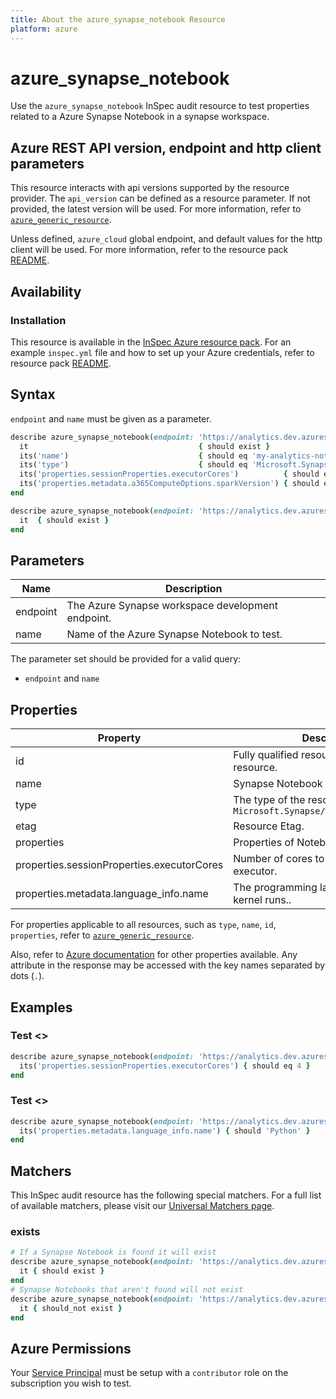 ```yaml
---
title: About the azure_synapse_notebook Resource
platform: azure
---
```


# azure_synapse_notebook

Use the `azure_synapse_notebook` InSpec audit resource to test properties related to a Azure Synapse Notebook in a synapse workspace.

## Azure REST API version, endpoint and http client parameters

This resource interacts with api versions supported by the resource provider.
The `api_version` can be defined as a resource parameter.
If not provided, the latest version will be used.
For more information, refer to [`azure_generic_resource`](azure_generic_resource.md).

Unless defined, `azure_cloud` global endpoint, and default values for the http client will be used.
For more information, refer to the resource pack [README](../../README.md).

## Availability

### Installation

This resource is available in the [InSpec Azure resource pack](https://github.com/inspec/inspec-azure).
For an example `inspec.yml` file and how to set up your Azure credentials, refer to resource pack [README](../../README.md#Service-Principal).

## Syntax

`endpoint` and `name` must be given as a parameter.
```ruby
describe azure_synapse_notebook(endpoint: 'https://analytics.dev.azuresynapse.net', name: 'my-analytics-notebook') do
  it                                      { should exist }
  its('name')                             { should eq 'my-analytics-notebook' }
  its('type')                             { should eq 'Microsoft.Synapse/workspaces/notebooks' }
  its('properties.sessionProperties.executorCores')          { should eq 4 }
  its('properties.metadata.a365ComputeOptions.sparkVersion') { should eq '2.4' }
end
```
```ruby
describe azure_synapse_notebook(endpoint: 'https://analytics.dev.azuresynapse.net', name: 'my-analytics-notebook') do
  it  { should exist }
end
```
## Parameters

| Name                            | Description                                                                      |
|---------------------------------|----------------------------------------------------------------------------------|
| endpoint                        | The Azure Synapse workspace development endpoint.                                |
| name                            | Name of the Azure Synapse Notebook to test.                                      |

The parameter set should be provided for a valid query:
- `endpoint` and `name`

## Properties

| Property                                  | Description                                          |
|-------------------------------------------|------------------------------------------------------|
| id                                        | Fully qualified resource Id for the resource.        |
| name                                      | Synapse Notebook Name.                               |
| type                                      | The type of the resource. `Microsoft.Synapse/workspaces/Notebooks`|
| etag                                      | Resource Etag.                                       |
| properties                                | Properties of Notebook.                              |
| properties.sessionProperties.executorCores| Number of cores to use for each executor.            |
| properties.metadata.language_info.name    | The programming language which this kernel runs..    |


For properties applicable to all resources, such as `type`, `name`, `id`, `properties`, refer to [`azure_generic_resource`](azure_generic_resource.md#properties).

Also, refer to [Azure documentation](https://docs.microsoft.com/en-us/rest/api/synapse/data-plane/notebook/get-notebook) for other properties available.
Any attribute in the response may be accessed with the key names separated by dots (`.`).

## Examples

### Test <>
```ruby
describe azure_synapse_notebook(endpoint: 'https://analytics.dev.azuresynapse.net', name: 'my-analytics-notebook') do
  its('properties.sessionProperties.executorCores') { should eq 4 }
end
```
### Test <>
```ruby
describe azure_synapse_notebook(endpoint: 'https://analytics.dev.azuresynapse.net', name: 'my-analytics-notebook') do
  its('properties.metadata.language_info.name') { should 'Python' }
end
```
## Matchers

This InSpec audit resource has the following special matchers. For a full list of available matchers, please visit our [Universal Matchers page](/inspec/matchers/).

### exists
```ruby
# If a Synapse Notebook is found it will exist
describe azure_synapse_notebook(endpoint: 'https://analytics.dev.azuresynapse.net', name: 'my-analytics-notebook') do
  it { should exist }
end
# Synapse Notebooks that aren't found will not exist
describe azure_synapse_notebook(endpoint: 'https://analytics.dev.azuresynapse.net', name: 'my-analytics-notebook') do
  it { should_not exist }
end
```

## Azure Permissions

Your [Service Principal](https://docs.microsoft.com/en-us/azure/azure-resource-manager/resource-group-create-service-principal-portal) must be setup with a `contributor` role on the subscription you wish to test.